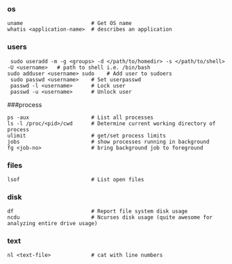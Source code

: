 ### os

    uname                      # Get OS name
    whatis <application-name>  # describes an application

### users

     sudo useradd -m -g <groups> -d </path/to/homedir> -s </path/to/shell> -U <username>   # path to shell i.e. /bin/bash
    sudo adduser <username> sudo    # Add user to sudoers
     sudo passwd <username>    # Set userpasswd
     passwd -l <username>      # Lock user 
     passwd -u <username>      # Unlock user 

###process

    ps -aux                    # List all processes
    ls -l /proc/<pid>/cwd      # Determine current working directory of process
    ulimit                     # get/set process limits
    jobs                       # show processes running in background
    fg <job-no>                # bring background job to foreground

### files

    lsof                       # List open files

### disk

    df                         # Report file system disk usage
    ncdu                       # Ncurses disk usage (quite awesome for analyzing entire drive usage)

### text

    nl <text-file>             # cat with line numbers
